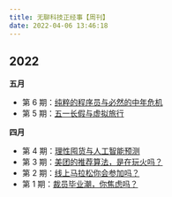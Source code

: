 ```yaml
---
title: 无聊科技正经事【周刊】
date: 2022-04-06 13:46:18
---
```


## 2022

**五月**

- 第 6 期：[纯粹的程序员与必然的中年危机](/2022/05/11/weekly-6/)
- 第 5 期：[五一长假与虚拟旅行](/2022/05/04/weekly-5/)

**四月**

- 第 4 期：[理性囤货与人工智能预测](/2022/04/27/weekly-4/)
- 第 3 期：[美团的推荐算法，是在玩火吗？](/2022/04/20/weekly-3/)
- 第 2 期：[线上马拉松你会参加吗？](/2022/04/13/weekly-2/)
- 第 1 期：[裁员毕业潮，你焦虑吗？](/2022/04/07/weekly-1/)